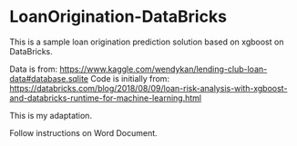 # LoanOrigination-DataBricks

This is a sample loan origination prediction solution based on xgboost on DataBricks.  

Data is from: https://www.kaggle.com/wendykan/lending-club-loan-data#database.sqlite 
Code is initially from: https://databricks.com/blog/2018/08/09/loan-risk-analysis-with-xgboost-and-databricks-runtime-for-machine-learning.html

This is my adaptation.  

Follow instructions on Word Document.  

